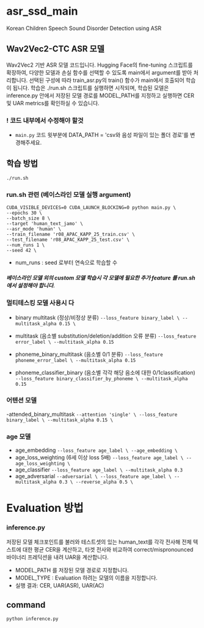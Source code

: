 # asr_ssd_main
Korean Children Speech Sound Disorder Detection using ASR

<!-- This project aims to develop an effective Automatic Speech Recognition system that generates an accurate transcription of a child's speech to be used to diagnose whether he or she has a Speech Sound Disorder (SSD).

### 데이터셋 위치

## 음성파일 (NAS 서버)
- 단어 레벨 K_APP/APAC 데이터셋 (709명)
`
shared/kochild/original/APAC
`
- 발화자 레벨 K_APP/APAC 데이터셋 
`
/shared/kochild/kochild/combined
`
- 나이 mixing 데이터셋 (augmentation by 5)
`
/shared/kochild/kochild/augmented_5
`
## CSV 파일
- ~/datasets -->
## Wav2Vec2-CTC ASR 모델
Wav2Vec2 기반 ASR 모델 코드입니다. Hugging Face의 fine-tuning 스크립트를 확장하여, 다양한 모델과 손실 함수를 선택할 수 있도록 main에서 argument를 받아 처리합니다. 선택된 구성에 따라 train_asr.py의 train() 함수가 main에서 호출되어 학습이 됩니다.
학습은 ./run.sh 스크립트를 실행하면 시작되며, 학습된 모델은 inference.py 안에서 저장된 모델 경로를 MODEL_PATH를 지정하고 실행하면 CER 및 UAR metrics를 확인하실 수 있습니다.
<!-- We use the baseline model Wav2Vec2CTC for ASR and aim to improve its Character Error Rate (CER) on our Korean SSD Dataset to leverage its ability to capture mispronunciations in Korean. -->

<!-- ## Custom Models
To improve the model's ability to recognize correct pronounciation against its incorrect pronounciations, we apply multitask learning by attaching an auxilary classification head to the model. -->

### ! 코드 내부에서 수정해야 할것
- `main.py` 코드 윗부분에 DATA_PATH = 'csv와 음성 파일이 있는 폴더 경로'를 변경해주세요.

## 학습 방법
``` shell
./run.sh
```

### run.sh 관련 (베이스라인 모델 실행 argument)
```
CUDA_VISIBLE_DEVICES=0 CUDA_LAUNCH_BLOCKING=0 python main.py \
--epochs 30 \
--batch_size 8 \
--target 'human_text_jamo' \
--asr_mode 'human' \ 
--train_filename 'r08_APAC_KAPP_25_train.csv' \
--test_filename 'r08_APAC_KAPP_25_test.csv' \
--num_runs 1 \ 
--seed 42 \
```
* num_runs : seed 로부터 연속으로 학습할 수


##### 베이스라인 모델 외의 custom 모델 학습시 각 모델에 필요한 추가 feature 를 run.sh에서 설정해야 합니다.

### 멀티테스킹 모델 사용시 다
- binary multitask (정상/비정상 분류)
    `
    --loss_feature binary_label \
    --multitask_alpha 0.15 \
    `

- multitask (음소별 substitution/deletion/addition 오류 분류)
    `
    --loss_feature error_label \
    --multitask_alpha 0.15 
    `
- phoneme_binary_multitask (음소별 0/1 분류)
    `
    --loss_feature phoneme_error_label \
    --multitask_alpha 0.15 
    `
- phoneme_classifier_binary (음소별 각각 해당 음소에 대한 0/1classification)
    `
    --loss_feature binary_classifier_by_phoneme \
    --multitask_alpha 0.15 
    `
### 어텐션 모델

-attended_binary_multitask
    `
    --attention 'single' \
    --loss_feature binary_label \
    --multitask_alpha 0.15 \
    `


### age 모델
- age_embedding 
     `
     --loss_feature age_label \
     --age_embedding \
    `
- age_loss_weighting (6세 이상 loss 5배)
     `
     --loss_feature age_label \
     --age_loss_weighting \
      `
- age_classifier
     `
     --loss_feature age_label \
     --multitask_alpha 0.3
      `
- age_adversarial
    `
     --adversarial \
     --loss_feature age_label \
     --multitask_alpha 0.3 \
     --reverse_alpha 0.5 \
      `


# Evaluation 방법 
### inference.py

저장된 모델 체크포인트를 불러와 테스트셋의 있는 human_text를 각각 전사해 전체 텍스트에 대한 평균 CER을 계산하고, 타겟 전사와 비교하여 correct/mispronounced 바이너리 프레딕션을 내려 UAR을 계산합니다.

- MODEL_PATH 를 저장된 모델 경로로 지정합니다.
- MODEL_TYPE : Evaluation 하려는 모델의 이름을 지정합니다.
- 실행 결과: CER, UAR(ASR), UAR(AC) 

## command
``` shell
python inference.py
```